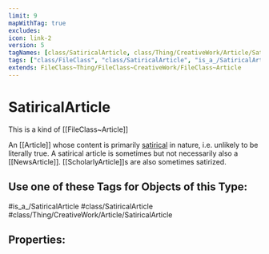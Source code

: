 ```yaml
---
limit: 9
mapWithTag: true
excludes:
icon: link-2
version: 5
tagNames: [class/SatiricalArticle, class/Thing/CreativeWork/Article/SatiricalArticle, is_a_/SatiricalArticle, schema-org/SatiricalArticle]
tags: ["class/FileClass", "class/SatiricalArticle", "is_a_/SatiricalArticle", "class/Thing/CreativeWork/Article/SatiricalArticle"]
extends: FileClass~Thing/FileClass~CreativeWork/FileClass~Article
---
```


# SatiricalArticle
This is a kind of [[FileClass~Article]]

An [[Article]] whose content is primarily [satirical](https://en.wikipedia.org/wiki/Satire) in nature, i.e. unlikely to be literally true. A satirical article is sometimes but not necessarily also a [[NewsArticle]]. [[ScholarlyArticle]]s are also sometimes satirized.


## Use one of these Tags for Objects of this Type:

#is_a_/SatiricalArticle
#class/SatiricalArticle
#class/Thing/CreativeWork/Article/SatiricalArticle

## Properties:


